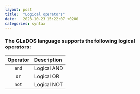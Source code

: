 ```yaml
---
layout: post
title:  "Logical operators"
date:   2023-10-23 15:22:07 +0200
categories: syntax
---
```


### The GLaDOS language supports the following logical operators:

| Operator | Description |
|:--------:|:------------|
| `and`    | Logical AND |
| `or`     | Logical OR  |
| `not`    | Logical NOT |
